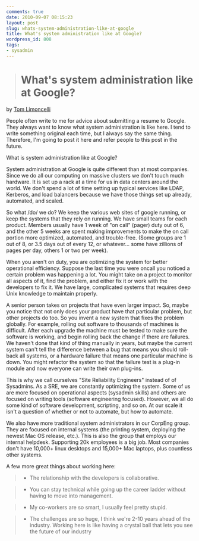 ```yaml
---
comments: true
date: 2010-09-07 08:15:23
layout: post
slug: whats-system-administration-like-at-google
title: What's system administration like at Google?
wordpress_id: 808
tags:
- sysadmin
---
```










> # What's system administration like at Google?
> 
> 
by [Tom Limoncelli](http://everythingsysadmin.com/2010/09/sysadmin-at-google.html)

People often write to me for advice about submitting a resume to Google. They
always want to know what system administration is like here. I tend to write
something original each time, but I always say the same thing. Therefore, I'm
going to post it here and refer people to this post in the future.

What is system administration like at Google?

System administration at Google is quite different than at most companies.
Since we do all our computing on massive clusters we don't touch much hardware.
It is set up a rack at a time for us in data centers around the world. We don't
spend a lot of time setting up typical services like LDAP, Kerberos, and load
balancers because we have those things set up already, automated, and scaled.

So what /do/ we do? We keep the various web sites of google running, or keep
the systems that they rely on running. We have small teams for each product.
Members usually have 1 week of "on call" (pager) duty out of 6, and the other 5
weeks are spent making improvements to make the on call portion more optimized,
automated, and trouble-free. (Some groups are 1 out of 8, or 3.5 days out of
every 12, or whatever... some have zillions of pages per day, others 1 or two
per week).

When you aren't on duty, you are optimizing the system for better operational
efficiency. Suppose the last time you were oncall you noticed a certain problem
was happening a lot. You might take on a project to monitor all aspects of it,
find the problem, and either fix it or work with the developers to fix it. We
have large, complicated systems that requires deep Unix knowledge to maintain
properly.

A senior person takes on projects that have even larger impact. So, maybe you
notice that not only does your product have that particular problem, but other
projects do too. So you invent a new system that fixes the problem globally.
For example, rolling out software to thousands of machines is difficult. After
each upgrade the machine must be tested to make sure the software is working,
and begin rolling back the change if there are failures. We haven't done that
kind of thing manually in years, but maybe the current system can't tell the
difference between a bug that means you should roll-back all systems, or a
hardware failure that means one particular machine is down. You might refactor
the system so that the failure test is a plug-in module and now everyone can
write their own plug-ins.

This is why we call ourselves "Site Reliability Engineers" instead of of
Sysadmins. As a SRE, we are constantly optimizing the system. Some of us are
more focused on operational aspects (sysadmin skills) and others are focused on
writing tools (software engineering focused). However, we all do some kind of
software development, scripting, and so on. At our scale it isn't a question of
whether or not to automate, but how to automate.

We also have more traditional system administrators in our CorpEng group. They
are focused on internal systems (the printing system, deploying the newest Mac
OS release, etc.). This is also the group that employs our internal helpdesk.
Supporting 20k employees is a big job. Most companies don't have 10,000+ linux
desktops and 15,000+ Mac laptops, plus countless other systems.

A few more great things about working here:

> 
> 
	
>   * The relationship with the developers is collaborative.
> 
	
>   * You can stay technical while going up the career ladder without having to move into management.
> 


	
>   * My co-workers are so smart, I usually feel pretty stupid.
> 
	
>   * The challenges are so huge, I think we're 2-10 years ahead of the industry. Working here is like having a crystal ball that lets you see the future of our industry
> 









